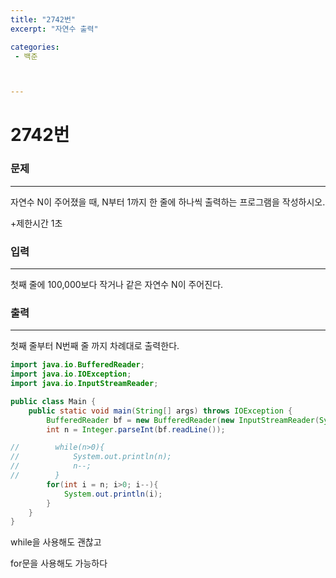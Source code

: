 ```yaml
---
title: "2742번"
excerpt: "자연수 출력"

categories:
 - 백준



---
```




# 2742번

### 문제

---

자연수 N이 주어졌을 때, N부터 1까지 한 줄에 하나씩 출력하는 프로그램을 작성하시오.

+제한시간 1초

### 입력

---

첫째 줄에 100,000보다 작거나 같은 자연수 N이 주어진다.

### 출력

---

첫째 줄부터 N번째 줄 까지 차례대로 출력한다.

```java
import java.io.BufferedReader;
import java.io.IOException;
import java.io.InputStreamReader;

public class Main {
    public static void main(String[] args) throws IOException {
        BufferedReader bf = new BufferedReader(new InputStreamReader(System.in));
        int n = Integer.parseInt(bf.readLine());

//        while(n>0){
//            System.out.println(n);
//            n--;
//        }
        for(int i = n; i>0; i--){
            System.out.println(i);
        }
    }
}

```

while을 사용해도 괜찮고

for문을 사용해도 가능하다